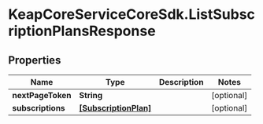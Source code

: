 # KeapCoreServiceCoreSdk.ListSubscriptionPlansResponse

## Properties

Name | Type | Description | Notes
------------ | ------------- | ------------- | -------------
**nextPageToken** | **String** |  | [optional] 
**subscriptions** | [**[SubscriptionPlan]**](SubscriptionPlan.md) |  | [optional] 


